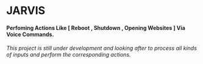 # JARVIS

#### Perfoming Actions Like [ Reboot , Shutdown , Opening Websites ] Via Voice Commands.
###### This project is still under development and looking after to process all kinds of inputs and perform the corresponding actions.
